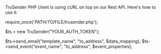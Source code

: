 TruSender PHP client is using cURL on top on our Rest API. Here's how to use it:

require_once('PATH/TO/FILE/trusender.php');

$ts = new TruSender("YOUR_AUTH_TOKEN");

$ts->send_email("template_name", "to_address", $data_mapping);
$ts->send_event("event_name", "to_address", $event_properties);
